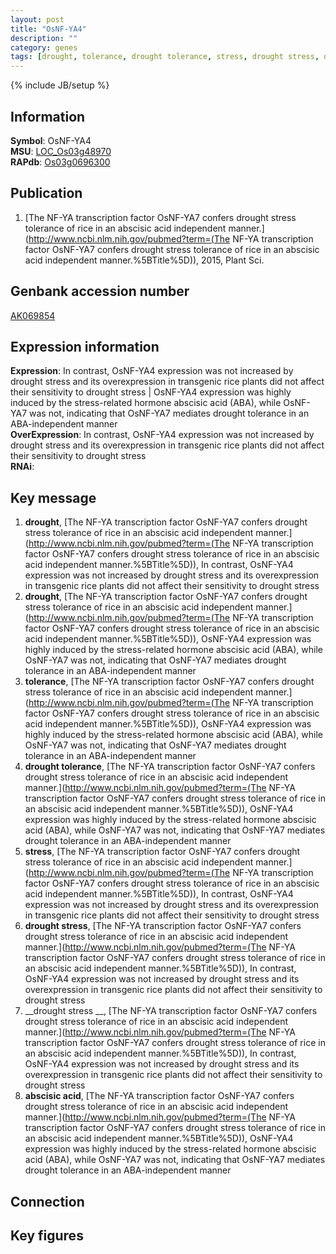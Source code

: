 ```yaml
---
layout: post
title: "OsNF-YA4"
description: ""
category: genes
tags: [drought, tolerance, drought tolerance, stress, drought stress, drought stress , abscisic acid, Gene]
---
```

{% include JB/setup %}

## Information
__Symbol__: OsNF-YA4  
__MSU__: [LOC_Os03g48970](http://rice.plantbiology.msu.edu/cgi-bin/ORF_infopage.cgi?orf=LOC_Os03g48970)  
__RAPdb__: [Os03g0696300](http://rapdb.dna.affrc.go.jp/viewer/gbrowse_details/irgsp1?name=Os03g0696300)  

## Publication
1. [The NF-YA transcription factor OsNF-YA7 confers drought stress tolerance of rice in an abscisic acid independent manner.](http://www.ncbi.nlm.nih.gov/pubmed?term=(The NF-YA transcription factor OsNF-YA7 confers drought stress tolerance of rice in an abscisic acid independent manner.%5BTitle%5D)), 2015, Plant Sci.

## Genbank accession number
[AK069854](http://www.ncbi.nlm.nih.gov/nuccore/AK069854)

## Expression information
__Expression__: In contrast, OsNF-YA4 expression was not increased by drought stress and its overexpression in transgenic rice plants did not affect their sensitivity to drought stress |  OsNF-YA4 expression was highly induced by the stress-related hormone abscisic acid (ABA), while OsNF-YA7 was not, indicating that OsNF-YA7 mediates drought tolerance in an ABA-independent manner  
__OverExpression__: In contrast, OsNF-YA4 expression was not increased by drought stress and its overexpression in transgenic rice plants did not affect their sensitivity to drought stress  
__RNAi__:  

## Key message
1. __drought__, [The NF-YA transcription factor OsNF-YA7 confers drought stress tolerance of rice in an abscisic acid independent manner.](http://www.ncbi.nlm.nih.gov/pubmed?term=(The NF-YA transcription factor OsNF-YA7 confers drought stress tolerance of rice in an abscisic acid independent manner.%5BTitle%5D)),  In contrast, OsNF-YA4 expression was not increased by drought stress and its overexpression in transgenic rice plants did not affect their sensitivity to drought stress
2. __drought__, [The NF-YA transcription factor OsNF-YA7 confers drought stress tolerance of rice in an abscisic acid independent manner.](http://www.ncbi.nlm.nih.gov/pubmed?term=(The NF-YA transcription factor OsNF-YA7 confers drought stress tolerance of rice in an abscisic acid independent manner.%5BTitle%5D)),  OsNF-YA4 expression was highly induced by the stress-related hormone abscisic acid (ABA), while OsNF-YA7 was not, indicating that OsNF-YA7 mediates drought tolerance in an ABA-independent manner
3. __tolerance__, [The NF-YA transcription factor OsNF-YA7 confers drought stress tolerance of rice in an abscisic acid independent manner.](http://www.ncbi.nlm.nih.gov/pubmed?term=(The NF-YA transcription factor OsNF-YA7 confers drought stress tolerance of rice in an abscisic acid independent manner.%5BTitle%5D)),  OsNF-YA4 expression was highly induced by the stress-related hormone abscisic acid (ABA), while OsNF-YA7 was not, indicating that OsNF-YA7 mediates drought tolerance in an ABA-independent manner
4. __drought tolerance__, [The NF-YA transcription factor OsNF-YA7 confers drought stress tolerance of rice in an abscisic acid independent manner.](http://www.ncbi.nlm.nih.gov/pubmed?term=(The NF-YA transcription factor OsNF-YA7 confers drought stress tolerance of rice in an abscisic acid independent manner.%5BTitle%5D)),  OsNF-YA4 expression was highly induced by the stress-related hormone abscisic acid (ABA), while OsNF-YA7 was not, indicating that OsNF-YA7 mediates drought tolerance in an ABA-independent manner
5. __stress__, [The NF-YA transcription factor OsNF-YA7 confers drought stress tolerance of rice in an abscisic acid independent manner.](http://www.ncbi.nlm.nih.gov/pubmed?term=(The NF-YA transcription factor OsNF-YA7 confers drought stress tolerance of rice in an abscisic acid independent manner.%5BTitle%5D)),  In contrast, OsNF-YA4 expression was not increased by drought stress and its overexpression in transgenic rice plants did not affect their sensitivity to drought stress
6. __drought stress__, [The NF-YA transcription factor OsNF-YA7 confers drought stress tolerance of rice in an abscisic acid independent manner.](http://www.ncbi.nlm.nih.gov/pubmed?term=(The NF-YA transcription factor OsNF-YA7 confers drought stress tolerance of rice in an abscisic acid independent manner.%5BTitle%5D)),  In contrast, OsNF-YA4 expression was not increased by drought stress and its overexpression in transgenic rice plants did not affect their sensitivity to drought stress
7. __drought stress __, [The NF-YA transcription factor OsNF-YA7 confers drought stress tolerance of rice in an abscisic acid independent manner.](http://www.ncbi.nlm.nih.gov/pubmed?term=(The NF-YA transcription factor OsNF-YA7 confers drought stress tolerance of rice in an abscisic acid independent manner.%5BTitle%5D)),  In contrast, OsNF-YA4 expression was not increased by drought stress and its overexpression in transgenic rice plants did not affect their sensitivity to drought stress
8. __abscisic acid__, [The NF-YA transcription factor OsNF-YA7 confers drought stress tolerance of rice in an abscisic acid independent manner.](http://www.ncbi.nlm.nih.gov/pubmed?term=(The NF-YA transcription factor OsNF-YA7 confers drought stress tolerance of rice in an abscisic acid independent manner.%5BTitle%5D)),  OsNF-YA4 expression was highly induced by the stress-related hormone abscisic acid (ABA), while OsNF-YA7 was not, indicating that OsNF-YA7 mediates drought tolerance in an ABA-independent manner

## Connection

## Key figures


